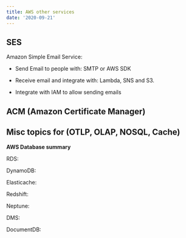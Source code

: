 ```yaml
---
title: AWS other services
date: '2020-09-21'
---
```


## SES

Amazon Simple Email Service:

- Send Email to people with: SMTP or AWS SDK

- Receive email and integrate with: Lambda, SNS and S3.

- Integrate with IAM to allow sending emails

## ACM (Amazon Certificate Manager)

## Misc topics for (OTLP, OLAP, NOSQL, Cache)

**AWS Database summary**

RDS:

DynamoDB:

Elasticache:

Redshift:

Neptune:

DMS:

DocumentDB:
